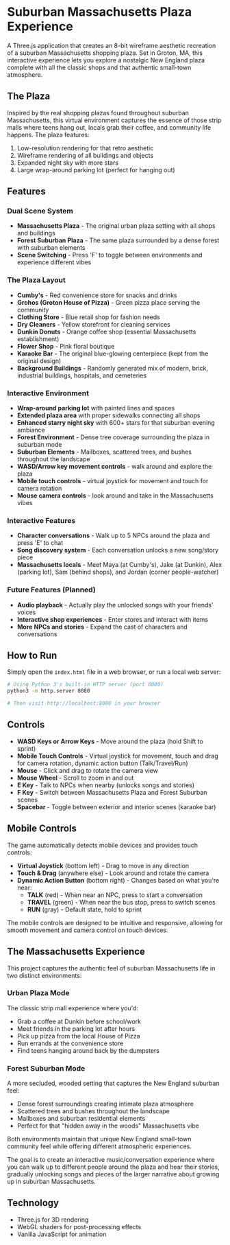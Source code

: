 # Suburban Massachusetts Plaza Experience

A Three.js application that creates an 8-bit wireframe aesthetic recreation of a suburban Massachusetts shopping plaza. Set in Groton, MA, this interactive experience lets you explore a nostalgic New England plaza complete with all the classic shops and that authentic small-town atmosphere.

## The Plaza

Inspired by the real shopping plazas found throughout suburban Massachusetts, this virtual environment captures the essence of those strip malls where teens hang out, locals grab their coffee, and community life happens. The plaza features:

1. Low-resolution rendering for that retro aesthetic
2. Wireframe rendering of all buildings and objects  
3. Expanded night sky with more stars
4. Large wrap-around parking lot (perfect for hanging out)

## Features

### Dual Scene System
- **Massachusetts Plaza** - The original urban plaza setting with all shops and buildings
- **Forest Suburban Plaza** - The same plaza surrounded by a dense forest with suburban elements
- **Scene Switching** - Press 'F' to toggle between environments and experience different vibes

### The Plaza Layout
- **Cumby's** - Red convenience store for snacks and drinks
- **Grohos (Groton House of Pizza)** - Green pizza place serving the community
- **Clothing Store** - Blue retail shop for fashion needs
- **Dry Cleaners** - Yellow storefront for cleaning services  
- **Dunkin Donuts** - Orange coffee shop (essential Massachusetts establishment)
- **Flower Shop** - Pink floral boutique
- **Karaoke Bar** - The original blue-glowing centerpiece (kept from the original design)
- **Background Buildings** - Randomly generated mix of modern, brick, industrial buildings, hospitals, and cemeteries

### Interactive Environment
- **Wrap-around parking lot** with painted lines and spaces
- **Extended plaza area** with proper sidewalks connecting all shops
- **Enhanced starry night sky** with 600+ stars for that suburban evening ambiance
- **Forest Environment** - Dense tree coverage surrounding the plaza in suburban mode
- **Suburban Elements** - Mailboxes, scattered trees, and bushes throughout the landscape
- **WASD/Arrow key movement controls** - walk around and explore the plaza
- **Mobile touch controls** - virtual joystick for movement and touch for camera rotation
- **Mouse camera controls** - look around and take in the Massachusetts vibes

### Interactive Features
- **Character conversations** - Walk up to 5 NPCs around the plaza and press 'E' to chat
- **Song discovery system** - Each conversation unlocks a new song/story piece
- **Massachusetts locals** - Meet Maya (at Cumby's), Jake (at Dunkin), Alex (parking lot), Sam (behind shops), and Jordan (corner people-watcher)

### Future Features (Planned)
- **Audio playback** - Actually play the unlocked songs with your friends' voices
- **Interactive shop experiences** - Enter stores and interact with items
- **More NPCs and stories** - Expand the cast of characters and conversations

## How to Run

Simply open the `index.html` file in a web browser, or run a local web server:

```bash
# Using Python 3's built-in HTTP server (port 8080)
python3 -m http.server 8080

# Then visit http://localhost:8080 in your browser
```

## Controls

- **WASD Keys or Arrow Keys** - Move around the plaza (hold Shift to sprint)
- **Mobile Touch Controls** - Virtual joystick for movement, touch and drag for camera rotation, dynamic action button (Talk/Travel/Run)
- **Mouse** - Click and drag to rotate the camera view
- **Mouse Wheel** - Scroll to zoom in and out
- **E Key** - Talk to NPCs when nearby (unlocks songs and stories)
- **F Key** - Switch between Massachusetts Plaza and Forest Suburban scenes
- **Spacebar** - Toggle between exterior and interior scenes (karaoke bar)

## Mobile Controls

The game automatically detects mobile devices and provides touch controls:

- **Virtual Joystick** (bottom left) - Drag to move in any direction
- **Touch & Drag** (anywhere else) - Look around and rotate the camera
- **Dynamic Action Button** (bottom right) - Changes based on what you're near:
  - **TALK** (red) - When near an NPC, press to start a conversation
  - **TRAVEL** (green) - When near the bus stop, press to switch scenes
  - **RUN** (gray) - Default state, hold to sprint

The mobile controls are designed to be intuitive and responsive, allowing for smooth movement and camera control on touch devices.

## The Massachusetts Experience

This project captures the authentic feel of suburban Massachusetts life in two distinct environments:

### Urban Plaza Mode
The classic strip mall experience where you'd:
- Grab a coffee at Dunkin before school/work
- Meet friends in the parking lot after hours  
- Pick up pizza from the local House of Pizza
- Run errands at the convenience store
- Find teens hanging around back by the dumpsters

### Forest Suburban Mode
A more secluded, wooded setting that captures the New England suburban feel:
- Dense forest surroundings creating intimate plaza atmosphere
- Scattered trees and bushes throughout the landscape
- Mailboxes and suburban residential elements
- Perfect for that "hidden away in the woods" Massachusetts vibe

Both environments maintain that unique New England small-town community feel while offering different atmospheric experiences.

The goal is to create an interactive music/conversation experience where you can walk up to different people around the plaza and hear their stories, gradually unlocking songs and pieces of the larger narrative about growing up in suburban Massachusetts.

## Technology

- Three.js for 3D rendering
- WebGL shaders for post-processing effects
- Vanilla JavaScript for animation 
